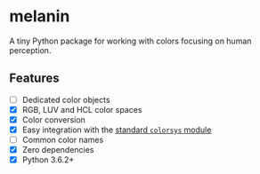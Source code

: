 # melanin

A tiny Python package for working with colors focusing on human perception.

## Features

-   [ ] Dedicated color objects
-   [x] RGB, LUV and HCL color spaces
-   [x] Color conversion
-   [x] Easy integration with the
        [standard `colorsys` module](https://docs.python.org/3/library/colorsys.html)
-   [ ] Common color names
-   [x] Zero dependencies
-   [x] Python 3.6.2+

